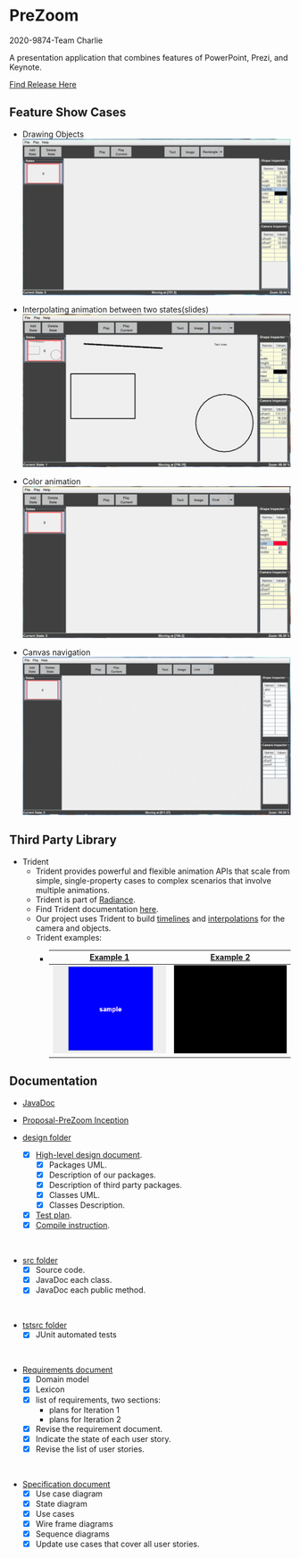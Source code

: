 # PreZoom 

2020-9874-Team Charlie

A presentation application that combines features of PowerPoint, Prezi, and Keynote.

[Find Release Here](https://github.com/Zj-Lan/Java-Swing_PreZoom_Presentation_Software/releases)

## Feature Show Cases

* Drawing Objects
![example 1](docs/res/Drawing.gif)

* Interpolating animation between two states(slides)
![example 1](docs/res/Moving.gif)

* Color animation
![example 1](docs/res/Color.gif)

* Canvas navigation
![example 1](docs/res/Navigation.gif)

## Third Party Library
+ Trident
    - Trident provides powerful and flexible animation APIs that scale from simple, single-property cases to complex scenarios that involve multiple animations.
    - Trident is part of [Radiance](https://github.com/kirill-grouchnikov/radiance).
    - Find Trident documentation [here](https://github.com/kirill-grouchnikov/radiance/blob/master/docs/trident/trident.md).
    - Our project uses Trident to build [timelines](https://github.com/kirill-grouchnikov/radiance/blob/master/docs/trident/TimelineLifecycle.md) and [interpolations](https://github.com/kirill-grouchnikov/radiance/blob/master/docs/trident/TimelineInterpolatingFields.md) for the camera and objects.
    - Trident examples:
      - | [Example 1](https://github.com/kirill-grouchnikov/radiance/blob/master/docs/trident/SimpleSwingExample.md) | [Example 2](https://github.com/kirill-grouchnikov/radiance/blob/master/docs/trident/ParallelSwingTimelines.md) |
        | :---------: | :---------: |
        | ![example 1](docs/design/res/GIF_Trident_example_1.gif) | ![example 2](docs/design/res/GIF_Trident_example_2.gif) |

## Documentation

* [JavaDoc](https://zj-lan.github.io/Java-Swing_PreZoom_Presentation_Software/docs/JavaDoc/index.html)

* [Proposal-PreZoom Inception](docs/2020-prezoom-inception-doc.pdf)

* [design folder](docs/design)
    - [x] [High-level design document](docs/design/High-level_Design.md).
        + [x] Packages UML.
        + [x] Description of our packages.
        + [x] Description of third party packages.
        + [x] Classes UML.
        + [x] Classes Description.
    - [x] [Test plan](docs/design/Test_Plan.md).
    - [x] [Compile instruction](docs/design/Compile_Instruction.md).
<br/>

* [src folder](src)
    - [x] Source code.
    - [x] JavaDoc each class.
    - [x] JavaDoc each public method.
<br/>
  
* [tstsrc folder](tstsrc)
    - [x] JUnit automated tests
<br/>

* [Requirements document](docs/requirements/Requirements.md)
    - [x] Domain model
    - [x] Lexicon
    - [x] list of requirements, two sections:
      - plans for Iteration 1
      - plans for Iteration 2
    - [x] Revise the requirement document.
    - [x] Indicate the state of each user story.
    - [x] Revise the list of user stories. 
<br/>
    
* [Specification document](docs/requirements/Specification.md)
    - [x] Use case diagram
    - [x] State diagram
    - [x] Use cases
    - [x] Wire frame diagrams
    - [x] Sequence diagrams 
    - [x] Update use cases that cover all user stories.
<br/>
     
